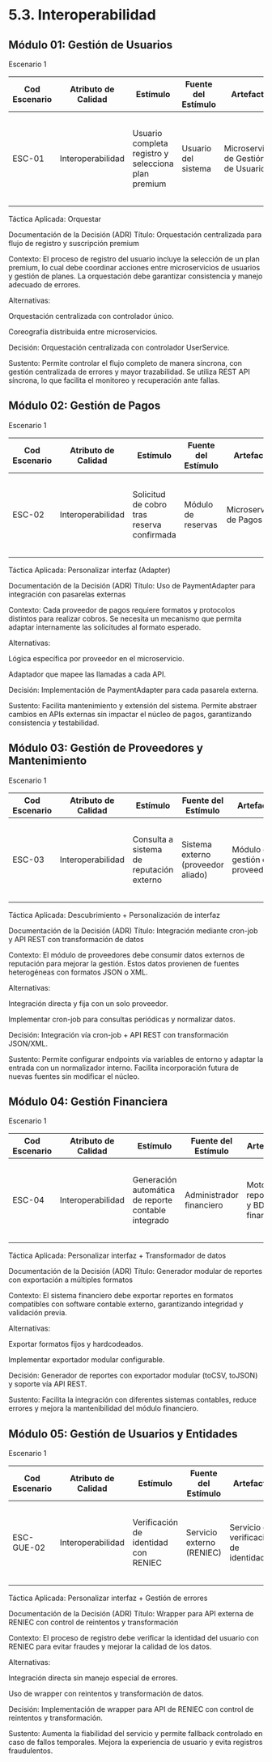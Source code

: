 # 5.3. Interoperabilidad

## Módulo 01: Gestión de Usuarios
Escenario 1

| Cod Escenario | Atributo de Calidad | Estímulo | Fuente del Estímulo | Artefacto | Entorno | Respuesta | Medida de Respuesta |
| --- | --- | --- | --- | --- | --- | --- | --- |
| ESC-01 | Interoperabilidad | Usuario completa registro y selecciona plan premium | Usuario del sistema | Microservicio de Gestión de Usuarios | Operación normal con múltiples microservicios | El sistema debe coordinar automáticamente con el módulo de Gestión de Planes para procesar la suscripción premium | Flujo completo en <3s con 100% de intercambios exitosos (medido vía logs y APM) |

Táctica Aplicada: Orquestar

Documentación de la Decisión (ADR)
Título:
Orquestación centralizada para flujo de registro y suscripción premium

Contexto:
El proceso de registro del usuario incluye la selección de un plan premium, lo cual debe coordinar acciones entre microservicios de usuarios y gestión de planes. La orquestación debe garantizar consistencia y manejo adecuado de errores.

Alternativas:

Orquestación centralizada con controlador único.

Coreografía distribuida entre microservicios.

Decisión:
Orquestación centralizada con controlador UserService.

Sustento:
Permite controlar el flujo completo de manera síncrona, con gestión centralizada de errores y mayor trazabilidad. Se utiliza REST API síncrona, lo que facilita el monitoreo y recuperación ante fallas.

## Módulo 02: Gestión de Pagos
Escenario 1

| Cod Escenario | Atributo de Calidad | Estímulo | Fuente del Estímulo | Artefacto | Entorno | Respuesta | Medida de Respuesta |
| --- | --- | --- | --- | --- | --- | --- | --- |
| ESC-02 | Interoperabilidad | Solicitud de cobro tras reserva confirmada | Módulo de reservas | Microservicio de Pagos | Operación integrada con terceros (Yape, Plin, Stripe) | Llamada a pasarela de pago externa con transformación de datos según API del proveedor | 98% de transacciones procesadas correctamente en primera llamada |

Táctica Aplicada: Personalizar interfaz (Adapter)

Documentación de la Decisión (ADR)
Título:
Uso de PaymentAdapter para integración con pasarelas externas

Contexto:
Cada proveedor de pagos requiere formatos y protocolos distintos para realizar cobros. Se necesita un mecanismo que permita adaptar internamente las solicitudes al formato esperado.

Alternativas:

Lógica específica por proveedor en el microservicio.

Adaptador que mapee las llamadas a cada API.

Decisión:
Implementación de PaymentAdapter para cada pasarela externa.

Sustento:
Facilita mantenimiento y extensión del sistema. Permite abstraer cambios en APIs externas sin impactar el núcleo de pagos, garantizando consistencia y testabilidad.

## Módulo 03: Gestión de Proveedores y Mantenimiento
Escenario 1

| Cod Escenario | Atributo de Calidad | Estímulo | Fuente del Estímulo | Artefacto | Entorno | Respuesta | Medida de Respuesta |
| --- | --- | --- | --- | --- | --- | --- | --- |
| ESC-03 | Interoperabilidad | Consulta a sistema de reputación externo | Sistema externo (proveedor aliado) | Módulo de gestión de proveedores | Operación regular (diaria) | Llamada periódica a servicio externo RESTful y sincronización local de reseñas | 95% de reseñas sincronizadas sin error en intervalo de 6h |

Táctica Aplicada: Descubrimiento + Personalización de interfaz

Documentación de la Decisión (ADR)
Título:
Integración mediante cron-job y API REST con transformación de datos

Contexto:
El módulo de proveedores debe consumir datos externos de reputación para mejorar la gestión. Estos datos provienen de fuentes heterogéneas con formatos JSON o XML.

Alternativas:

Integración directa y fija con un solo proveedor.

Implementar cron-job para consultas periódicas y normalizar datos.

Decisión:
Integración vía cron-job + API REST con transformación JSON/XML.

Sustento:
Permite configurar endpoints vía variables de entorno y adaptar la entrada con un normalizador interno. Facilita incorporación futura de nuevas fuentes sin modificar el núcleo.

## Módulo 04: Gestión Financiera
Escenario 1

| Cod Escenario | Atributo de Calidad | Estímulo | Fuente del Estímulo | Artefacto | Entorno | Respuesta | Medida de Respuesta |
| --- | --- | --- | --- | --- | --- | --- | --- |
| ESC-04 | Interoperabilidad | Generación automática de reporte contable integrado | Administrador financiero | Motor de reportes y BD financiera | Operación programada (mensual) | Exportación de reportes a módulo externo vía CSV/JSON con validación previa | 100% de exportaciones realizadas sin error técnico (medido mensual) |

Táctica Aplicada: Personalizar interfaz + Transformador de datos

Documentación de la Decisión (ADR)
Título:
Generador modular de reportes con exportación a múltiples formatos

Contexto:
El sistema financiero debe exportar reportes en formatos compatibles con software contable externo, garantizando integridad y validación previa.

Alternativas:

Exportar formatos fijos y hardcodeados.

Implementar exportador modular configurable.

Decisión:
Generador de reportes con exportador modular (toCSV, toJSON) y soporte vía API REST.

Sustento:
Facilita la integración con diferentes sistemas contables, reduce errores y mejora la mantenibilidad del módulo financiero.

## Módulo 05: Gestión de Usuarios y Entidades
Escenario 1

| Cod Escenario | Atributo de Calidad | Estímulo | Fuente del Estímulo | Artefacto | Entorno | Respuesta | Medida de Respuesta |
| --- | --- | --- | --- | --- | --- | --- | --- |
| ESC-GUE-02 | Interoperabilidad | Verificación de identidad con RENIEC | Servicio externo (RENIEC) | Servicio de verificación de identidad | Operación normal | Comunicación con API de RENIEC para validar datos antes del registro | 99% de respuestas en <2s con validación positiva en primera llamada |

Táctica Aplicada: Personalizar interfaz + Gestión de errores

Documentación de la Decisión (ADR)
Título:
Wrapper para API externa de RENIEC con control de reintentos y transformación

Contexto:
El proceso de registro debe verificar la identidad del usuario con RENIEC para evitar fraudes y mejorar la calidad de los datos.

Alternativas:

Integración directa sin manejo especial de errores.

Uso de wrapper con reintentos y transformación de datos.

Decisión:
Implementación de wrapper para API de RENIEC con control de reintentos y transformación.

Sustento:
Aumenta la fiabilidad del servicio y permite fallback controlado en caso de fallos temporales. Mejora la experiencia de usuario y evita registros fraudulentos.

